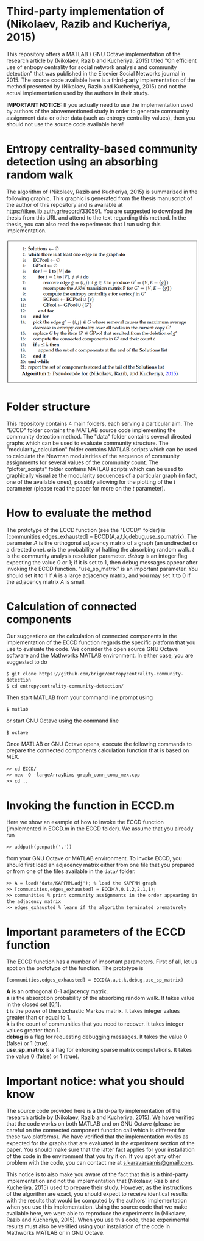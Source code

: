 # Third-party implementation of (Nikolaev, Razib and Kucheriya, 2015)
This repository offers a MATLAB / GNU Octave implementation of the research article by (Nikolaev, Razib and Kucheriya, 2015) titled "On efficient use of entropy centrality for social network analysis and community detection" that was published in the Elsevier Social Networks journal in 2015. The source code available here is a third-party implementation of the method presented by (Nikolaev, Razib and Kucheriya, 2015) and not the actual implementation used by the authors in their study.

**IMPORTANT NOTICE:** If you actually need to use the implementation used by authors of the abovementioned study in order to generate community assignment data or other data (such as entropy centrality values), then you should not use the source code available here!

# Entropy centrality-based community detection using an absorbing random walk
The algorithm of (Nikolaev, Razib and Kucheriya, 2015) is summarized in the following graphic. This graphic is generated from the thesis manuscript of the author of this repository and is available at https://ikee.lib.auth.gr/record/330591. You are suggested to download the thesis from this URL and attend to the text regarding this method. In the thesis, you can also read the experiments that I run using this implementation.

![Screenshot](algorithm.png)

# Folder structure
This repository contains 4 main folders, each serving a particular aim. The "ECCD" folder contains the MATLAB source code implementing the community detection method. The "data" folder contains several directed graphs which can be used to evaluate community structure. The "modularity_calculation"  folder contains MATLAB scripts which can be used to calculate the Newman modularities of the sequence of community assignments for several values of the community count. The "plotter_scripts" folder contains MATLAB scripts which can be used to graphically visualize the modularity sequences of a particular graph (in fact, one of the available ones), possibly allowing for the plotting of the $t$ parameter (please read the paper for more on the $t$ parameter).

# How to evaluate the method
The prototype of the ECCD function (see the "ECCD/" folder) is [communities,edges_exhausted] = ECCD(A,a,t,k,debug,use_sp_matrix). The parameter $A$ is the orthogonal adjacency matrix of a graph (an undirected or a directed one). $a$ is the probability of halting the absorbing random walk. $t$ is the community analysis resolution parameter. $debug$ is an integer flag expecting the value 0 or 1; if it is set to 1, then debug messages appear after invoking the ECCD function. "use_sp_matrix" is an important parameter. You should set it to 1 if $A$ is a large adjacency matrix, and you may set it to 0 if the adjacency matrix $A$ is small.

# Calculation of connected components
Our suggestions on the calculation of connected components in the implementation of the ECCD function regards the specific platform that you use to evaluate the code. We consider the open source GNU Octave software and the Mathworks MATLAB environment. In either case, you are suggested to do

```
$ git clone https://github.com/brigr/entropycentrality-community-detection
$ cd entropycentrality-community-detection/
```

Then start MATLAB from your command line prompt using
```
$ matlab
```

or start GNU Octave using the command line
```
$ octave
```

Once MATLAB or GNU Octave opens, execute the following commands to prepare the connected components calculation function that is based on MEX.

```
>> cd ECCD/
>> mex -O -largeArrayDims graph_conn_comp_mex.cpp
>> cd ..
```

# Invoking the function in ECCD.m

Here we show an example of how to invoke the ECCD function (implemented in ECCD.m in the ECCD folder). We assume that you already run

```
>> addpath(genpath('.'))
```

from your GNU Octave or MATLAB environment. To invoke ECCD, you should first load an adjacency matrix either from one file that you prepared or from one of the files available in the ```data/``` folder.

```
>> A = load('data/KAPFMM.adj'); % load the KAPFMM graph
>> [communities,edges_exhausted] = ECCD(A,0.1,2,2,1,1);
>> communities % print community assignments in the order appearing in the adjacency matrix
>> edges_exhausted % learn if the algorithm terminated prematurely
```

# Important parameters of the ECCD function
The ECCD function has a number of important parameters. First of all, let us spot on the prototype of the function. The prototype is
```
[communities,edges_exhausted] = ECCD(A,a,t,k,debug,use_sp_matrix)
```

**A** is an orthogonal 0-1 adjacency matrix.\
**a** is the absorption probability of the absorbing random walk. It takes value in the closed set [0,1].\
**t** is the power of the stochastic Markov matrix. It takes integer values greater than or equal to 1.\
**k** is the count of communities that you need to recover. It takes integer values greater than 1.\
**debug** is a flag for requesting debugging messages. It takes the value 0 (false) or 1 (true).\
**use_sp_matrix** is a flag for enforcing sparse matrix computations. It takes the value 0 (false) or 1 (true).

# Important notice: what you should know
The source code provided here is a third-party implementation of the research article by (Nikolaev, Razib and Kucheriya, 2015). We have verified that the code works on both MATLAB and on GNU Octave (please be careful on the connected component function call which is different for these two platforms). We have verified that the implementation works as expected for the graphs that are evaluated in the experiment section of the paper. You should make sure that the latter fact applies for your installation of the code in the environment that you try it on. If you spot any other problem with the code, you can contact me at s.karavarsamis@gmail.com.

This notice is to also make you aware of the fact that this is a third-party implementation and not the implementation that (Nikolaev, Razib and Kucheriya, 2015) used to prepare their study. However, as the instructions of the algorithm are exact, you should expect to receive identical results with the results that would be computed by the authors' implementation when you use this implementation. Using the source code that we make available here, we were able to reproduce the experiments in (Nikolaev, Razib and Kucheriya, 2015). When you use this code, these experimental results must also be verified using your installation of the code in Mathworks MATLAB or in GNU Octave.

